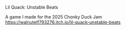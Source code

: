Lil Quack: Unstable Beats

A game I made for the 2025 Chonky Duck Jam
https://walnutelf793276.itch.io/lil-quack-unstable-beats
